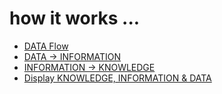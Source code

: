# how it works ...

* [DATA Flow](DataFlow.md)
* [DATA -> INFORMATION](Data2Information.md)
* [INFORMATION -> KNOWLEDGE ](Information2Knowledge.md)
* [Display KNOWLEDGE, INFORMATION & DATA](ScreenRealEstate.md)
